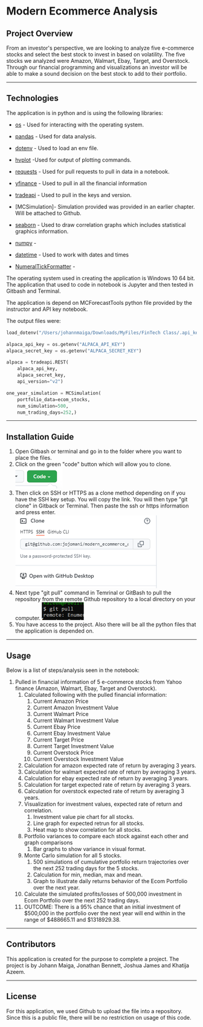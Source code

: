 # Modern Ecommerce Analysis
## Project Overview

From an investor's perspective, we are looking to analyze five e-commerce stocks and select the best stock to invest in based on volatility. The five stocks we analyzed were Amazon, Walmart, Ebay, Target, and Overstock. Through our financial programming and visualizations an investor will be able to make a sound decision on the best stock to add to their portfolio. 

---

## Technologies

The application is in python and is using the following libraries:

* [os](https://www.geeksforgeeks.org/os-module-python-examples/) - Used for interacting with the operating system.

* [pandas](https://www.learnpython.org/en/Pandas_Basics) - Used for data analysis.

* [dotenv](https://github.com/theskumar/python-dotenv) - Used to load an env file.

* [hvplot](https://hvplot.holoviz.org/) -Used for output of plotting commands.

* [requests](https://realpython.com/python-requests/) - Used for pull requests to pull in data in a notebook.

* [yfinance](https://algotrading101.com/learn/yfinance-guide/) - Used to pull in all the financial information

* [tradeapi](https://github.com/alpacahq/alpaca-trade-api-python) - Used to pull in the keys and version.

* [MCSimulation]- Simulation provided was provided in an earlier chapter. Will be attached to Github.

* [seaborn](https://www.section.io/engineering-education/seaborn-tutorial/) - Used to draw correlation graphs which includes statistical graphics information.

* [numpy](https://numpy.org/doc/stable/user/whatisnumpy.html) - 

* [datetime](https://www.programiz.com/python-programming/datetime) - Used to work with dates and times

* [NumeralTickFormatter](https://docs.bokeh.org/en/latest/docs/reference/models/formatters.html) - 

The operating system used in creating the application is Windows 10 64 bit. The application that used to code in notebook is Jupyter and then tested in Gitbash and Terminal. 

The application is depend on MCForecastTools python file provided by the instructor and API key notebook. 

The output files were:

```python
load_dotenv("/Users/johannmaiga/Downloads/MyFiles/FinTech Class/.api_keys")
```
```python
alpaca_api_key = os.getenv("ALPACA_API_KEY")
alpaca_secret_key = os.getenv("ALPACA_SECRET_KEY")
```
```python
alpaca = tradeapi.REST(
    alpaca_api_key,
    alpaca_secret_key,
    api_version="v2")
```
```python
one_year_simulation = MCSimulation(
    portfolio_data=ecom_stocks,
    num_simulation=500,
    num_trading_days=252,)
```
---

## Installation Guide

1. Open Gitbash or terminal and go in to the folder where you want to place the files.
2. Click on the green "code" button which will allow you to clone. ![Code button in Github](images/code.png)
3. Then click on SSH or HTTPS as a clone method depending on if you have the SSH key setup. You will copy the link. You will then type "git clone" in Gitback or Terminal. Then paste the ssh or https information and press enter. ![Clone in Github](images/clone.png)
4. Next type "git pull" command in Temrinal or GitBash to pull the repository from the remote Github repository to a local directory on your computer. ![Git pull in Github](images/git_pull.png)
5. You have access to the project. Also there will be all the python files that the application is depended on. 

---

## Usage

Below is a list of steps/analysis seen in the notebook:
1. Pulled in financial information of 5 e-commerce stocks from Yahoo finance (Amazon, Walmart, Ebay, Target and Overstock).
    1. Calculated following with the pulled financial information:
        1. Current Amazon Price
        2. Current Amazon Investment Value
        3. Current Walmart Price
        4. Current Walmart Investment Value
        5. Current Ebay Price
        6. Current Ebay Investment Value
        7. Current Target Price
        8. Current Target Investment Value
        9. Current Overstock Price
        10. Current Overstock Investment Value
    2. Calculation for amazon expected rate of return by averaging 3 years.
    3. Calculation for walmart expected rate of return by averaging 3 years.
    4. Calculation for ebay expected rate of return by averaging 3 years.
    5. Calculation for target expected rate of return by averaging 3 years.
    6. Calculation for overstock expected rate of return by averaging 3 years.
    7. Visualization for investment values, expected rate of return and correlation.
        1. Investment value pie chart for all stocks. 
        2. Line graph for expected retrun for all stocks. 
        3. Heat map to show correlation for all stocks. 
    8. Portfolio variances to compare each stock against each other and graph comparisons
        1. Bar graphs to show variance in visual format.
    9. Monte Carlo simulation for all 5 stocks.
        1. 500 simulations of cumulative portfolio return trajectories over the next 252 trading days for the 5 stocks. 
        2. Calculation for min, median, max and mean.
        3. Graph to illustrate daily returns behavior of the Ecom Portfolio over the next year.
    10. Calculate the simulated profits/losses of 500,000 investment in Ecom Portfolio over the next 252 trading days.
    11. OUTCOME: There is a 95% chance that an initial investment of $500,000 in the portfolio over the next year will end within in the range of $488665.11 and $1318929.38.
    
    
---

## Contributors

This application is created for the purpose to complete a project. The project is by Johann Maiga, Jonathan Bennett, Joshua James and Khatija Azeem. 

---

## License

For this application, we used Github to upload the file into a repository. Since this is a public file, there will be no restriction on usage of this code. 
